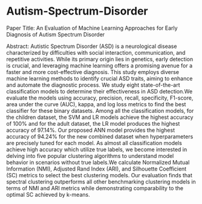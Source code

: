 # Autism-Spectrum-Disorder
Paper Title: An Evaluation of Machine Learning Approaches for Early Diagnosis of Autism Spectrum Disorder

Abstract: Autistic Spectrum Disorder (ASD) is a neurological disease characterized by difficulties with social interaction, communication, and repetitive activities. While its primary origin lies in genetics, early detection is crucial, and leveraging machine learning offers a promising avenue for a faster and more cost-effective diagnosis. This study employs diverse machine learning methods to identify crucial ASD traits, aiming to enhance and automate the diagnostic process. We study eight state-of-the-art classification models to determine their effectiveness in ASD detection.We evaluate the models using accuracy, precision, recall, specificity, F1-score, area under the curve (AUC), kappa, and log loss metrics to find the best classifier for these binary datasets. Among all the classification models, for the children dataset, the SVM and LR models achieve the highest accuracy of 100% and for the adult dataset, the LR model produces the highest accuracy of 97.14%. Our proposed ANN model provides the highest accuracy of 94.24% for the new combined dataset when hyperparameters are precisely tuned for each model. As almost all classification models achieve high accuracy which utilize true labels, we become interested in delving into five popular clustering algorithms to understand
model behavior in scenarios without true labels.We calculate Normalized Mutual Information (NMI), Adjusted Rand Index (ARI), and Silhouette Coefficient (SC) metrics to select the best clustering models. Our evaluation finds that spectral clustering outperforms all other benchmarking clustering models in terms of NMI and ARI metrics while demonstrating comparability to the optimal SC achieved by k-means.

